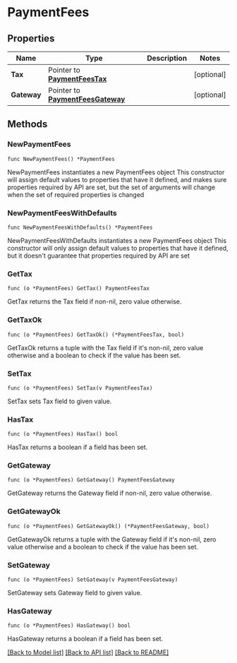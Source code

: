 # PaymentFees

## Properties

Name | Type | Description | Notes
------------ | ------------- | ------------- | -------------
**Tax** | Pointer to [**PaymentFeesTax**](PaymentFeesTax.md) |  | [optional] 
**Gateway** | Pointer to [**PaymentFeesGateway**](PaymentFeesGateway.md) |  | [optional] 

## Methods

### NewPaymentFees

`func NewPaymentFees() *PaymentFees`

NewPaymentFees instantiates a new PaymentFees object
This constructor will assign default values to properties that have it defined,
and makes sure properties required by API are set, but the set of arguments
will change when the set of required properties is changed

### NewPaymentFeesWithDefaults

`func NewPaymentFeesWithDefaults() *PaymentFees`

NewPaymentFeesWithDefaults instantiates a new PaymentFees object
This constructor will only assign default values to properties that have it defined,
but it doesn't guarantee that properties required by API are set

### GetTax

`func (o *PaymentFees) GetTax() PaymentFeesTax`

GetTax returns the Tax field if non-nil, zero value otherwise.

### GetTaxOk

`func (o *PaymentFees) GetTaxOk() (*PaymentFeesTax, bool)`

GetTaxOk returns a tuple with the Tax field if it's non-nil, zero value otherwise
and a boolean to check if the value has been set.

### SetTax

`func (o *PaymentFees) SetTax(v PaymentFeesTax)`

SetTax sets Tax field to given value.

### HasTax

`func (o *PaymentFees) HasTax() bool`

HasTax returns a boolean if a field has been set.

### GetGateway

`func (o *PaymentFees) GetGateway() PaymentFeesGateway`

GetGateway returns the Gateway field if non-nil, zero value otherwise.

### GetGatewayOk

`func (o *PaymentFees) GetGatewayOk() (*PaymentFeesGateway, bool)`

GetGatewayOk returns a tuple with the Gateway field if it's non-nil, zero value otherwise
and a boolean to check if the value has been set.

### SetGateway

`func (o *PaymentFees) SetGateway(v PaymentFeesGateway)`

SetGateway sets Gateway field to given value.

### HasGateway

`func (o *PaymentFees) HasGateway() bool`

HasGateway returns a boolean if a field has been set.


[[Back to Model list]](../README.md#documentation-for-models) [[Back to API list]](../README.md#documentation-for-api-endpoints) [[Back to README]](../README.md)


